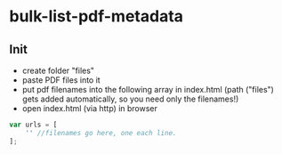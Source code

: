 # bulk-list-pdf-metadata

## Init

- create folder "files"
- paste PDF files into it
- put pdf filenames into the following array in index.html (path ("files") gets added automatically, so you need only the filenames!)
- open index.html (via http) in browser

```javascript
var urls = [
	'' //filenames go here, one each line.
];
```
